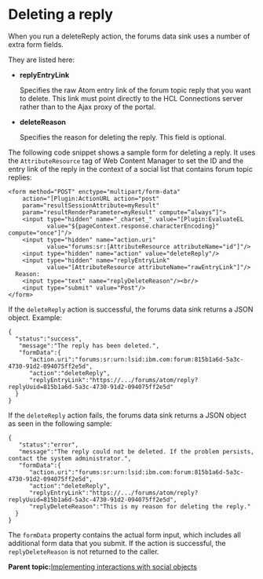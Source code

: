 # Deleting a reply

When you run a deleteReply action, the forums data sink uses a number of extra form fields.

They are listed here:

-   **replyEntryLink**

    Specifies the raw Atom entry link of the forum topic reply that you want to delete. This link must point directly to the HCL Connections server rather than to the Ajax proxy of the portal.

-   **deleteReason**

    Specifies the reason for deleting the reply. This field is optional.


The following code snippet shows a sample form for deleting a reply. It uses the `AttributeResource` tag of Web Content Manager to set the ID and the entry link of the reply in the context of a social list that contains forum topic replies:

```
<form method="POST" enctype="multipart/form-data" 
    action="[Plugin:ActionURL action="post" 
    param="resultSessionAttribute=myResult" 
    param="resultRenderParameter=myResult" compute=“always“]">    
    <input type="hidden" name="_charset_" value="[Plugin:EvaluateEL 
           value="${pageContext.response.characterEncoding}" compute="once"]"/>    
    <input type="hidden" name="action.uri" 
           value="forums:sr:[AttributeResource attributeName="id"]"/>
    <input type="hidden" name="action" value="deleteReply"/>
    <input type="hidden" name="replyEntryLink" 
           value="[AttributeResource attributeName="rawEntryLink"]"/>    
  Reason: 
    <input type="text" name="replyDeleteReason"/><br/>    
    <input type="submit" value="Post"/>
</form>
```

If the `deleteReply` action is successful, the forums data sink returns a JSON object. Example:

```
{
  "status":"success",
   "message":"The reply has been deleted.",
   "formData":{
      "action.uri":"forums:sr:urn:lsid:ibm.com:forum:815b1a6d-5a3c-4730-91d2-094075ff2e5d",
      "action":"deleteReply",               
      "replyEntryLink":"https://.../forums/atom/reply?replyUuid=815b1a6d-5a3c-4730-91d2-094075ff2e5d"
  }
}

```

If the `deleteReply` action fails, the forums data sink returns a JSON object as seen in the following sample:

```
{
   "status":"error",  
   "message":"The reply could not be deleted. If the problem persists, contact the system administrator.", 
   "formData":{
      "action.uri":"forums:sr:urn:lsid:ibm.com:forum:815b1a6d-5a3c-4730-91d2-094075ff2e5d",
      "action":"deleteReply",
      "replyEntryLink":"https://.../forums/atom/reply?replyUuid=815b1a6d-5a3c-4730-91d2-094075ff2e5d", 
      "replyDeleteReason":"This is my reason for deleting the reply."
  }
}
```

The `formData` property contains the actual form input, which includes all additional form data that you submit. If the action is successful, the `replyDeleteReason` is not returned to the caller.

**Parent topic:**[Implementing interactions with social objects](../wcm/wcm_dev_impl_intrax_soc_objects.md)

